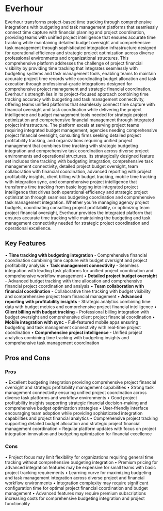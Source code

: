 # Everhour

Everhour transforms project-based time tracking through comprehensive integrations with budgeting and task management platforms that seamlessly connect time capture with financial planning and project coordination, providing teams with unified project intelligence that ensures accurate time tracking while maintaining detailed budget oversight and comprehensive task management through sophisticated integration infrastructure designed for operational efficiency and strategic project optimization across diverse professional environments and organizational structures. This comprehensive platform addresses the challenge of project financial visibility by providing time tracking that integrates seamlessly with budgeting systems and task management tools, enabling teams to maintain accurate project time records while coordinating budget allocation and task execution through professional-grade integrations designed for comprehensive project management and strategic financial coordination. Everhour's strength lies in its project-focused approach combining time tracking accuracy with budgeting and task management connectivity, offering teams unified platforms that seamlessly connect time capture with financial oversight and task coordination while delivering the project intelligence and budget management tools needed for strategic project optimization and comprehensive financial management through integrated project infrastructure. The platform excels at serving project teams requiring integrated budget management, agencies needing comprehensive project financial oversight, consulting firms seeking detailed project profitability tracking, and organizations requiring unified project management that combines time tracking with strategic budgeting integration and comprehensive task coordination across diverse project environments and operational structures. Its strategically designed feature set includes time tracking with budgeting integration, comprehensive task management connectivity, detailed project budget oversight, team collaboration with financial coordination, advanced reporting with project profitability insights, client billing with budget tracking, mobile time tracking with integration sync, and comprehensive project intelligence that transforms time tracking from basic logging into integrated project intelligence that drives both operational efficiency and strategic project optimization through seamless budgeting coordination and comprehensive task management integration. Whether you're managing agency project budgets, coordinating consulting project profitability, or optimizing team project financial oversight, Everhour provides the integrated platform that ensures accurate time tracking while maintaining the budgeting and task management connectivity needed for strategic project coordination and operational excellence.

## Key Features

• **Time tracking with budgeting integration** - Comprehensive financial coordination combining time capture with budget oversight and project profitability analysis
• **Task management connectivity** - Seamless integration with leading task platforms for unified project coordination and comprehensive workflow management
• **Detailed project budget oversight** - Advanced budget tracking with time allocation and comprehensive financial project coordination and analysis
• **Team collaboration with financial coordination** - Collaborative time tracking with budget visibility and comprehensive project team financial management
• **Advanced reporting with profitability insights** - Strategic analytics combining time data with budget metrics and comprehensive project financial intelligence
• **Client billing with budget tracking** - Professional billing integration with budget oversight and comprehensive client project financial coordination
• **Mobile integration with sync** - Full-featured mobile apps ensuring budgeting and task management connectivity with real-time project coordination
• **Comprehensive project intelligence** - Unified project analytics combining time tracking with budgeting insights and comprehensive task management coordination

## Pros and Cons

### Pros
• Excellent budgeting integration providing comprehensive project financial oversight and strategic profitability management capabilities
• Strong task management connectivity ensuring unified project coordination across diverse task platforms and workflow environments
• Good project profitability insights supporting strategic financial decision-making and comprehensive budget optimization strategies
• User-friendly interface encouraging team adoption while providing sophisticated integration capabilities and project financial analytics
• Comprehensive project tracking supporting detailed budget allocation and strategic project financial management coordination
• Regular platform updates with focus on project integration innovation and budgeting optimization for financial excellence

### Cons
• Project focus may limit flexibility for organizations requiring general time tracking without comprehensive budgeting integration
• Premium pricing for advanced integration features may be expensive for small teams with basic project tracking requirements
• Learning curve for maximizing budgeting and task management integration across diverse project and financial workflow environments
• Integration complexity may require significant configuration time for optimal project financial coordination and budget management
• Advanced features may require premium subscriptions increasing costs for comprehensive budgeting integration and project functionality